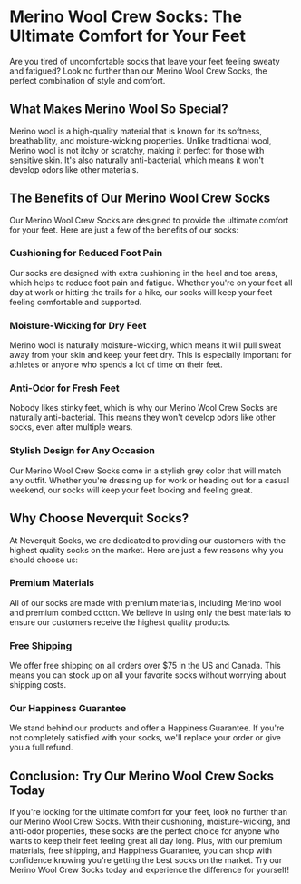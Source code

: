 # Merino Wool Crew Socks: The Ultimate Comfort for Your Feet

Are you tired of uncomfortable socks that leave your feet feeling sweaty and fatigued? Look no further than our Merino Wool Crew Socks, the perfect combination of style and comfort. 

## What Makes Merino Wool So Special?

Merino wool is a high-quality material that is known for its softness, breathability, and moisture-wicking properties. Unlike traditional wool, Merino wool is not itchy or scratchy, making it perfect for those with sensitive skin. It's also naturally anti-bacterial, which means it won't develop odors like other materials. 

## The Benefits of Our Merino Wool Crew Socks

Our Merino Wool Crew Socks are designed to provide the ultimate comfort for your feet. Here are just a few of the benefits of our socks:

### Cushioning for Reduced Foot Pain

Our socks are designed with extra cushioning in the heel and toe areas, which helps to reduce foot pain and fatigue. Whether you're on your feet all day at work or hitting the trails for a hike, our socks will keep your feet feeling comfortable and supported.

### Moisture-Wicking for Dry Feet

Merino wool is naturally moisture-wicking, which means it will pull sweat away from your skin and keep your feet dry. This is especially important for athletes or anyone who spends a lot of time on their feet.

### Anti-Odor for Fresh Feet

Nobody likes stinky feet, which is why our Merino Wool Crew Socks are naturally anti-bacterial. This means they won't develop odors like other socks, even after multiple wears.

### Stylish Design for Any Occasion

Our Merino Wool Crew Socks come in a stylish grey color that will match any outfit. Whether you're dressing up for work or heading out for a casual weekend, our socks will keep your feet looking and feeling great.

## Why Choose Neverquit Socks?

At Neverquit Socks, we are dedicated to providing our customers with the highest quality socks on the market. Here are just a few reasons why you should choose us:

### Premium Materials

All of our socks are made with premium materials, including Merino wool and premium combed cotton. We believe in using only the best materials to ensure our customers receive the highest quality products.

### Free Shipping

We offer free shipping on all orders over $75 in the US and Canada. This means you can stock up on all your favorite socks without worrying about shipping costs.

### Our Happiness Guarantee

We stand behind our products and offer a Happiness Guarantee. If you're not completely satisfied with your socks, we'll replace your order or give you a full refund.

## Conclusion: Try Our Merino Wool Crew Socks Today

If you're looking for the ultimate comfort for your feet, look no further than our Merino Wool Crew Socks. With their cushioning, moisture-wicking, and anti-odor properties, these socks are the perfect choice for anyone who wants to keep their feet feeling great all day long. Plus, with our premium materials, free shipping, and Happiness Guarantee, you can shop with confidence knowing you're getting the best socks on the market. Try our Merino Wool Crew Socks today and experience the difference for yourself!